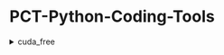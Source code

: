 # PCT-Python-Coding-Tools

<details>
<summary>cuda_free</summary>

wrapper `cuda_free_always`

usage: `cuda_free_always(your_train_func)(your train args)`

Sometimes people prefer to stop training or other running code with Ctrl-Z instead of Ctrl-C because it responds faster and always works. However, since Ctrl-Z allows you to resume a process with bg, the resources (such as CUDA memory) are not released. We'll have to kill the process or the bash. This wrapper helps ensure memory release after Ctrl-Z and Ctrl-C, but please note that resuming is no longer supported.

</details>
